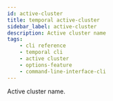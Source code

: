 ```yaml
---
id: active-cluster
title: temporal active-cluster
sidebar_label: active-cluster
description: Active cluster name
tags: 
    - cli reference
    - temporal cli
    - active cluster
    - options-feature
    - command-line-interface-cli
---
```


Active cluster name.
